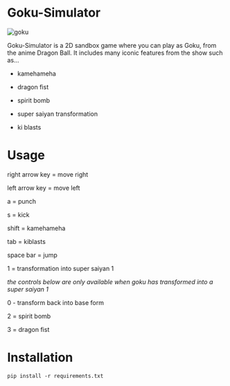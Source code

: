 # Goku-Simulator

![goku](https://user-images.githubusercontent.com/77243104/109497022-70ed1700-7a5f-11eb-83d6-9f9a8266463d.gif)

Goku-Simulator is a 2D sandbox game where you can play as Goku, from the anime Dragon Ball. It includes many iconic features from the show such as...
* kamehameha

* dragon fist

* spirit bomb

* super saiyan transformation

* ki blasts

# Usage

right arrow key = move right

left arrow key = move left

a = punch

s = kick

shift = kamehameha

tab = kiblasts

space bar = jump

1 = transformation into super saiyan 1

*the controls below are only available when goku has transformed into a super saiyan 1*

0 - transform back into base form

2 = spirit bomb

3 = dragon fist


# Installation
```
pip install -r requirements.txt
```





